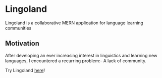 # Lingoland

Lingoland is a collaborative MERN application for language learning communities

## Motivation

After developing an ever increasing interest in linguistics and learning new languages, I encountered a recurring problem:- A lack of community.

Try Lingoland [here](https://lingoland.netlify.app/posts)!
